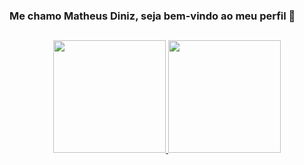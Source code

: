 ### Me chamo Matheus Diniz, seja bem-vindo ao meu perfil 👋
##

<div align="center">
  <a href="https://github.com/DEV-MatheusDiniz">
  <img height="180em" src="https://github-readme-stats.vercel.app/api?username=DEV-MatheusDiniz&show_icons=true&theme=dark&include_all_commits=true&count_private=true"/>
  <img height="180em" src="https://github-readme-stats.vercel.app/api/top-langs/?username=DEV-MatheusDiniz&layout=compact&langs_count=7&theme=dark"/>
</div>

  
